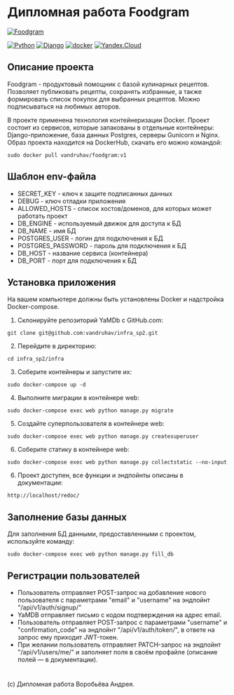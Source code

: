 # Дипломная работа Foodgram

[![Foodgram](https://github.com/vandruhav/foodgram-project-react/actions/workflows/foodgram.yml/badge.svg?branch=master)](http://vandruhav.sytes.net/)

[![Python](https://img.shields.io/badge/-Python-464646?style=flat-square&logo=Python)](https://www.python.org/)
[![Django](https://img.shields.io/badge/-Django-464646?style=flat-square&logo=Django)](https://www.djangoproject.com/)
[![docker](https://img.shields.io/badge/-Docker-464646?style=flat-square&logo=docker)](https://www.docker.com/)
[![Yandex.Cloud](https://img.shields.io/badge/-Yandex.Cloud-464646?style=flat-square&logo=Yandex.Cloud)](https://cloud.yandex.ru/)

## Описание проекта
Foodgram - продуктовый помощник с базой кулинарных рецептов. Позволяет
публиковать рецепты, сохранять избранные, а также формировать список покупок
для выбранных рецептов. Можно подписываться на любимых авторов.

В проекте применена технология контейнеризации Docker. Проект состоит из
сервисов, которые запакованы в отдельные контейнеры: Django-приложение, база
данных Postgres, серверы Gunicorn и Nginx. Образ проекта находится на
DockerHub, скачать его можно командой:
```
sudo docker pull vandruhav/foodgram:v1
```

## Шаблон env-файла
- SECRET_KEY - ключ к защите подписанных данных
- DEBUG - ключ отладки приложения
- ALLOWED_HOSTS - список хостов/доменов, для которых может работать проект
- DB_ENGINE - используемый движок для доступа к БД
- DB_NAME - имя БД
- POSTGRES_USER - логин для подключения к БД
- POSTGRES_PASSWORD - пароль для подключения к БД
- DB_HOST - название сервиса (контейнера)
- DB_PORT - порт для подключения к БД

## Установка приложения
На вашем компьютере должны быть установлены Docker и надстройка Docker-compose.
1. Склонируйте репозиторий YaMDb с GitHub.com:
```
git clone git@github.com:vandruhav/infra_sp2.git
```
2. Перейдите в директорию:
```
cd infra_sp2/infra
```
3. Соберите контейнеры и запустите их:
```
sudo docker-compose up -d
```
4. Выполните миграции в контейнере web:
```
sudo docker-compose exec web python manage.py migrate
```
5. Создайте суперпользователя в контейнере web:
```
sudo docker-compose exec web python manage.py createsuperuser
```
6. Соберите статику в контейнере web:
```
sudo docker-compose exec web python manage.py collectstatic --no-input
```
6. Проект доступен, все функции и эндпойнты описаны в документации:
```
http://localhost/redoc/
```

## Заполнение базы данных
Для заполнения БД данными, предоставленными с проектом, используйте команду:
```
sudo docker-compose exec web python manage.py fill_db
```

## Регистрации пользователей
- Пользователь отправляет POST-запрос на добавление нового пользователя с
параметрами "email" и "username" на эндпойнт "/api/v1/auth/signup/"
- YaMDB отправляет письмо с кодом подтверждения на адрес email.
- Пользователь отправляет POST-запрос с параметрами "username" и
"confirmation_code" на эндпойнт "/api/v1/auth/token/", в ответе на запрос ему
приходит JWT-токен.
- При желании пользователь отправляет PATCH-запрос на эндпойнт
"/api/v1/users/me/" и заполняет поля в своём профайле (описание полей — в
документации).

#
(с) Дипломная работа Воробьёва Андрея.
